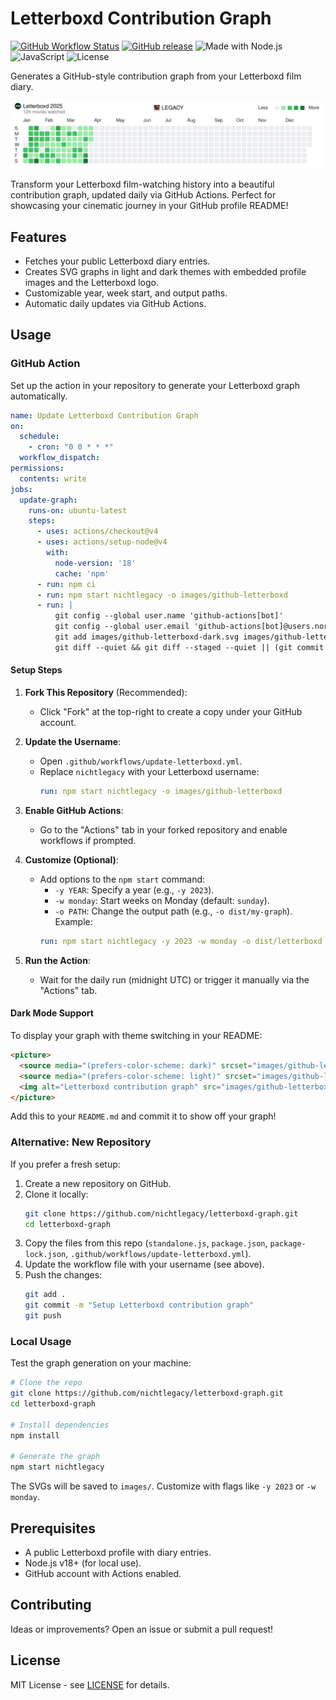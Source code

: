 # Letterboxd Contribution Graph

[![GitHub Workflow Status](https://img.shields.io/github/actions/workflow/status/nichtlegacy/letterboxd-graph/update-graph-simple.yml?label=action&style=flat-square)](https://github.com/nichtlegacy/letterboxd-graph/actions/workflows/update-graph-simple.yml)
[![GitHub release](https://img.shields.io/github/release/nichtlegacy/letterboxd-graph.svg?style=flat-square)](https://github.com/nichtlegacy/letterboxd-graph/releases/latest)
![Made with Node.js](https://img.shields.io/badge/Made%20with-Node.js-green?style=flat-square)
![JavaScript](https://img.shields.io/badge/JavaScript-ES6+-yellow?style=flat-square)
![License](https://img.shields.io/badge/license-MIT-blue?style=flat-square)

Generates a GitHub-style contribution graph from your Letterboxd film diary.

<picture>
  <source
    media="(prefers-color-scheme: dark)"
    srcset="images/github-letterboxd-dark.svg"
  />
  <source
    media="(prefers-color-scheme: light)"
    srcset="images/github-letterboxd-light.svg"
  />
  <img
    alt="Letterboxd contribution graph"
    src="images/github-letterboxd-light.svg"
  />
</picture>

Transform your Letterboxd film-watching history into a beautiful contribution graph, updated daily via GitHub Actions. Perfect for showcasing your cinematic journey in your GitHub profile README!

## Features

- Fetches your public Letterboxd diary entries.
- Creates SVG graphs in light and dark themes with embedded profile images and the Letterboxd logo.
- Customizable year, week start, and output paths.
- Automatic daily updates via GitHub Actions.

## Usage

### GitHub Action

Set up the action in your repository to generate your Letterboxd graph automatically.

```yaml
name: Update Letterboxd Contribution Graph
on:
  schedule:
    - cron: "0 0 * * *"
  workflow_dispatch:
permissions:
  contents: write
jobs:
  update-graph:
    runs-on: ubuntu-latest
    steps:
      - uses: actions/checkout@v4
      - uses: actions/setup-node@v4
        with:
          node-version: '18'
          cache: 'npm'
      - run: npm ci
      - run: npm start nichtlegacy -o images/github-letterboxd
      - run: |
          git config --global user.name 'github-actions[bot]'
          git config --global user.email 'github-actions[bot]@users.noreply.github.com'
          git add images/github-letterboxd-dark.svg images/github-letterboxd-light.svg
          git diff --quiet && git diff --staged --quiet || (git commit -m "Update Letterboxd graph" && git push)
```

#### Setup Steps

1. **Fork This Repository** (Recommended):
   - Click "Fork" at the top-right to create a copy under your GitHub account.

2. **Update the Username**:
   - Open `.github/workflows/update-letterboxd.yml`.
   - Replace `nichtlegacy` with your Letterboxd username:
     ```yaml
     run: npm start nichtlegacy -o images/github-letterboxd
     ```

3. **Enable GitHub Actions**:
   - Go to the "Actions" tab in your forked repository and enable workflows if prompted.

4. **Customize (Optional)**:
   - Add options to the `npm start` command:
     - `-y YEAR`: Specify a year (e.g., `-y 2023`).
     - `-w monday`: Start weeks on Monday (default: `sunday`).
     - `-o PATH`: Change the output path (e.g., `-o dist/my-graph`).
     Example:
     ```yaml
     run: npm start nichtlegacy -y 2023 -w monday -o dist/letterboxd
     ```

5. **Run the Action**:
   - Wait for the daily run (midnight UTC) or trigger it manually via the "Actions" tab.

#### Dark Mode Support

To display your graph with theme switching in your README:

```html
<picture>
  <source media="(prefers-color-scheme: dark)" srcset="images/github-letterboxd-dark.svg" />
  <source media="(prefers-color-scheme: light)" srcset="images/github-letterboxd-light.svg" />
  <img alt="Letterboxd contribution graph" src="images/github-letterboxd-light.svg" />
</picture>
```

Add this to your `README.md` and commit it to show off your graph!

### Alternative: New Repository

If you prefer a fresh setup:

1. Create a new repository on GitHub.
2. Clone it locally:
   ```bash
   git clone https://github.com/nichtlegacy/letterboxd-graph.git
   cd letterboxd-graph
   ```
3. Copy the files from this repo (`standalone.js`, `package.json`, `package-lock.json`, `.github/workflows/update-letterboxd.yml`).
4. Update the workflow file with your username (see above).
5. Push the changes:
   ```bash
   git add .
   git commit -m "Setup Letterboxd contribution graph"
   git push
   ```

### Local Usage

Test the graph generation on your machine:

```bash
# Clone the repo
git clone https://github.com/nichtlegacy/letterboxd-graph.git
cd letterboxd-graph

# Install dependencies
npm install

# Generate the graph
npm start nichtlegacy
```

The SVGs will be saved to `images/`. Customize with flags like `-y 2023` or `-w monday`.

## Prerequisites

- A public Letterboxd profile with diary entries.
- Node.js v18+ (for local use).
- GitHub account with Actions enabled.

## Contributing

Ideas or improvements? Open an issue or submit a pull request!

## License

MIT License - see [LICENSE](LICENSE) for details.